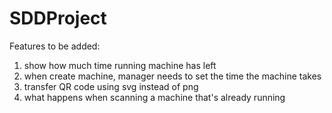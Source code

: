 # SDDProject

Features to be added:
1. show how much time running machine has left 
2. when create machine, manager needs to set the time the machine takes
3. transfer QR code using svg instead of png
4. what happens when scanning a machine that's already running
